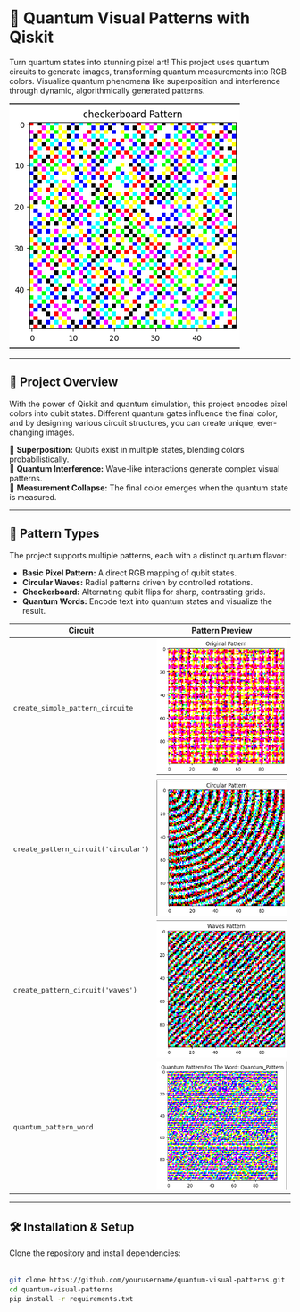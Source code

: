 # 🧠 Quantum Visual Patterns with Qiskit

Turn quantum states into stunning pixel art! This project uses quantum circuits to generate images, transforming quantum measurements into RGB colors. Visualize quantum phenomena like superposition and interference through dynamic, algorithmically generated patterns.

![Quantum Pattern Example](images/example.png)

---

## 🚀 **Project Overview**
With the power of Qiskit and quantum simulation, this project encodes pixel colors into qubit states. Different quantum gates influence the final color, and by designing various circuit structures, you can create unique, ever-changing images.

🔹 **Superposition:** Qubits exist in multiple states, blending colors probabilistically.  
🔹 **Quantum Interference:** Wave-like interactions generate complex visual patterns.  
🔹 **Measurement Collapse:** The final color emerges when the quantum state is measured.

---

## 🎨 **Pattern Types**
The project supports multiple patterns, each with a distinct quantum flavor:

- **Basic Pixel Pattern:** A direct RGB mapping of qubit states.  
- **Circular Waves:** Radial patterns driven by controlled rotations.  
- **Checkerboard:** Alternating qubit flips for sharp, contrasting grids.  
- **Quantum Words:** Encode text into quantum states and visualize the result.  

| **Circuit**                      | **Pattern Preview**                |
|------------------------------------|------------------------------------|
| `create_simple_pattern_circuite`            | ![Simple](images/simple.png)         |
| `create_pattern_circuit('circular')` | ![Circular](images/circular.png)   |
| `create_pattern_circuit('waves')`    | ![Waves](images/waves.png)         |
| `quantum_pattern_word`              | ![Word](images/word.png)           |

---

## 🛠 **Installation & Setup**

Clone the repository and install dependencies:

```bash

git clone https://github.com/yourusername/quantum-visual-patterns.git
cd quantum-visual-patterns
pip install -r requirements.txt
```


